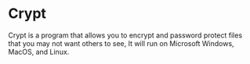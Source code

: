 # Crypt
Crypt is a program that allows you to encrypt and password protect files that you may not want others to see, It will run on Microsoft Windows, MacOS, and Linux.
